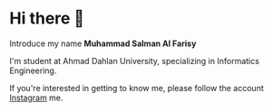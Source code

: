 # Hi there 👋

Introduce my name **Muhammad Salman Al Farisy**

I'm student at Ahmad Dahlan University, specializing in Informatics Engineering.

If you're interested in getting to know me, please follow the account [Instagram](https://www.instagram.com/salmanfaris_06) me.
<!--
**salmanfaris06/salmanfaris06** is a ✨ _special_ ✨ repository because its `README.md` (this file) appears on your GitHub profile.

Here are some ideas to get you started:

- 🔭 I’m currently working on ...
- 🌱 I’m currently learning ...
- 👯 I’m looking to collaborate on ...
- 🤔 I’m looking for help with ...
- 💬 Ask me about ...
- 📫 How to reach me: ...
- 😄 Pronouns: ...
- ⚡ Fun fact: ...
-->
